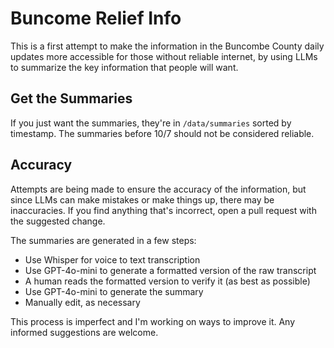 # Buncome Relief Info

This is a first attempt to make the information in the Buncombe County daily updates more accessible for those without reliable internet, by using LLMs to summarize the key information that people will want.

## Get the Summaries

If you just want the summaries, they're in `/data/summaries` sorted by timestamp. The summaries before 10/7 should not be considered reliable.

## Accuracy

Attempts are being made to ensure the accuracy of the information, but since LLMs can make mistakes or make things up, there may be inaccuracies. If you find anything that's incorrect, open a pull request with the suggested change.

The summaries are generated in a few steps:

- Use Whisper for voice to text transcription
- Use GPT-4o-mini to generate a formatted version of the raw transcript
- A human reads the formatted version to verify it (as best as possible)
- Use GPT-4o-mini to generate the summary
- Manually edit, as necessary

This process is imperfect and I'm working on ways to improve it. Any informed suggestions are welcome.
